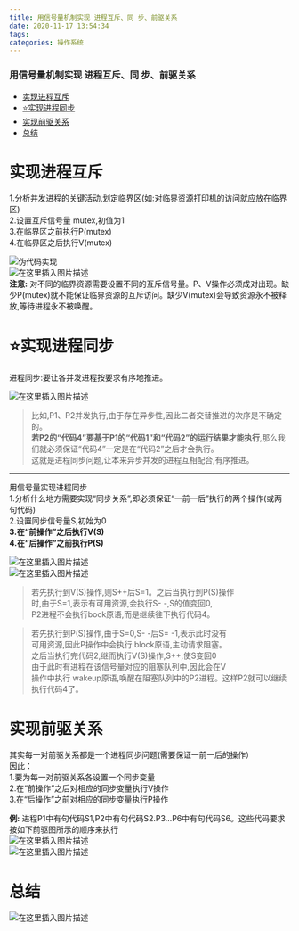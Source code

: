 ```yaml
---
title: 用信号量机制实现 进程互斥、同 步、前驱关系
date: 2020-11-17 13:54:34
tags: 
categories: 操作系统
---
```


<!--more-->

### 用信号量机制实现 进程互斥、同 步、前驱关系

- [实现进程互斥](#_3)
- [⭐实现进程同步](#_16)
- [实现前驱关系](#_47)
- [总结](#_60)

# 实现进程互斥

1.分析并发进程的关键活动,划定临界区\(如:对临界资源打印机的访问就应放在临界区\)  
2.设置互斥信号量 mutex,初值为1  
3.在临界区之前执行P\(mutex\)  
4.在临界区之后执行V\(mutex\)

![伪代码实现](https://img-blog.csdnimg.cn/20201117134152461.png?x-oss-process=image/watermark,type_ZmFuZ3poZW5naGVpdGk,shadow_10,text_aHR0cHM6Ly9ibG9nLmNzZG4ubmV0L3FxXzIxMDQwNTU5,size_16,color_FFFFFF,t_70#pic_center)  
![在这里插入图片描述](https://img-blog.csdnimg.cn/20201117134305480.png?x-oss-process=image/watermark,type_ZmFuZ3poZW5naGVpdGk,shadow_10,text_aHR0cHM6Ly9ibG9nLmNzZG4ubmV0L3FxXzIxMDQwNTU5,size_16,color_FFFFFF,t_70#pic_center)  
**注意:** 对不同的临界资源需要设置不同的互斥信号量。P、V操作必须成对出现。缺少P\(mutex\)就不能保证临界资源的互斥访问。缺少V\(mutex\)会导致资源永不被释放,等待进程永不被唤醒。

# ⭐实现进程同步

进程同步:要让各并发进程按要求有序地推进。

![在这里插入图片描述](https://img-blog.csdnimg.cn/20201117134606574.png#pic_center)

> 比如,P1、P2并发执行,由于存在异步性,因此二者交替推进的次序是不确定的。  
> **若P2的“代码4”要基于P1的“代码1”和“代码2”的运行结果才能执行**,那么我们就必须保证“代码4”一定是在“代码2”之后才会执行。  
> 这就是进程同步问题,让本来异步并发的进程互相配合,有序推进。

---

用信号量实现进程同步  
1.分析什么地方需要实现“同步关系”,即必须保证“一前一后”执行的两个操作\(或两句代码\)  
2.设置同步信号量S,初始为0  
**3.在“前操作”之后执行V\(S\)  
4.在“后操作”之前执行P\(S\)**

![在这里插入图片描述](https://img-blog.csdnimg.cn/20201117134740393.png#pic_center)  
![在这里插入图片描述](https://img-blog.csdnimg.cn/20201117134753280.png?x-oss-process=image/watermark,type_ZmFuZ3poZW5naGVpdGk,shadow_10,text_aHR0cHM6Ly9ibG9nLmNzZG4ubmV0L3FxXzIxMDQwNTU5,size_16,color_FFFFFF,t_70#pic_center)

> 若先执行到V\(S\)操作,则S++后S=1。之后当执行到P\(S\)操作  
> 时,由于S=1,表示有可用资源,会执行S- \-,S的值变回0,  
> P2进程不会执行bock原语,而是继续往下执行代码4。

> 若先执行到P\(S\)操作,由于S=0,S- \-后S= \-1,表示此时没有  
> 可用资源,因此P操作中会执行 block原语,主动请求阻塞。  
> 之后当执行完代码2,继而执行V\(S\)操作,S++,使S变回0  
> 由于此时有进程在该信号量对应的阻塞队列中,因此会在V  
> 操作中执行 wakeup原语,唤醒在阻塞队列中的P2进程。这样P2就可以继续  
> 执行代码4了。

# 实现前驱关系

其实每一对前驱关系都是一个进程同步问题\(需要保证一前一后的操作）  
因此：  
1.要为每一对前驱关系各设置一个同步变量  
2.在“前操作”之后对相应的同步变量执行Ⅴ操作  
3.在“后操作”之前对相应的同步变量执行P操作

**例:** 进程P1中有句代码S1,P2中有句代码S2.P3…P6中有句代码S6。这些代码要求按如下前驱图所示的顺序来执行  
![在这里插入图片描述](https://img-blog.csdnimg.cn/20201117135231770.png?x-oss-process=image/watermark,type_ZmFuZ3poZW5naGVpdGk,shadow_10,text_aHR0cHM6Ly9ibG9nLmNzZG4ubmV0L3FxXzIxMDQwNTU5,size_16,color_FFFFFF,t_70#pic_center)  
![在这里插入图片描述](https://img-blog.csdnimg.cn/20201117135238909.png?x-oss-process=image/watermark,type_ZmFuZ3poZW5naGVpdGk,shadow_10,text_aHR0cHM6Ly9ibG9nLmNzZG4ubmV0L3FxXzIxMDQwNTU5,size_16,color_FFFFFF,t_70#pic_center)

# 总结

![在这里插入图片描述](https://img-blog.csdnimg.cn/2020111713535539.png?x-oss-process=image/watermark,type_ZmFuZ3poZW5naGVpdGk,shadow_10,text_aHR0cHM6Ly9ibG9nLmNzZG4ubmV0L3FxXzIxMDQwNTU5,size_16,color_FFFFFF,t_70#pic_center)